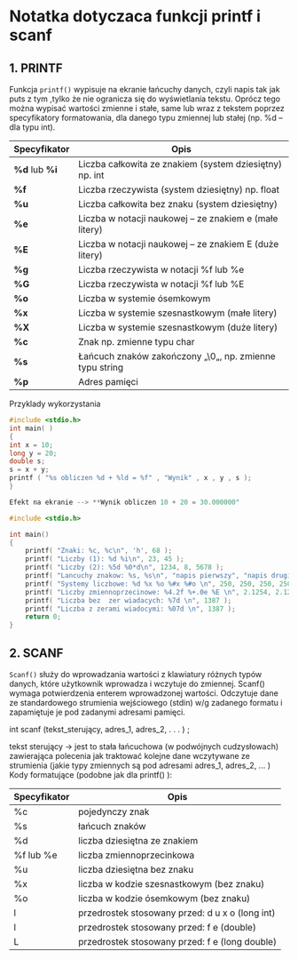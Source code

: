 # Notatka dotyczaca funkcji **printf** i **scanf**

## 1. PRINTF

Funkcja `printf()` wypisuje na ekranie łańcuchy danych, czyli napis tak jak puts z tym ,tylko że nie ogranicza się do wyświetlania tekstu. Oprócz tego można wypisać wartości zmienne i stałe, same lub wraz z tekstem poprzez specyfikatory formatowania, dla danego typu zmiennej lub stałej (np. %d – dla typu int).


Specyfikator |	Opis
---|---
**%d** lub **%i** |	Liczba całkowita ze znakiem (system dziesiętny) np. int
**%f** |	Liczba rzeczywista (system dziesiętny) np. float
**%u** |	Liczba całkowita bez znaku (system dziesiętny)
**%e** |	Liczba w notacji naukowej – ze znakiem e (małe litery)
**%E** |	Liczba w notacji naukowej – ze znakiem E (duże litery)
**%g** |	Liczba rzeczywista w notacji %f lub %e
**%G** |	Liczba rzeczywista w notacji %f lub %E
**%o** |	Liczba w systemie ósemkowym
**%x** |	Liczba w systemie szesnastkowym (małe litery)
**%X** |	Liczba w systemie szesnastkowym (duże litery)
**%c** |	Znak np. zmienne typu char
**%s** |	Łańcuch znaków zakończony „\0„, np. zmienne typu string
**%p** |	Adres pamięci




Przyklady wykorzystania
```c
#include <stdio.h>
int main( )
{
int x = 10;
long y = 20;
double s;
s = x + y;
printf ( "%s obliczen %d + %ld = %f" , "Wynik" , x , y , s );
}

Efekt na ekranie --> **Wynik obliczen 10 + 20 = 30.000000"
```





```c
#include <stdio.h>

int main()
{
    printf( "Znaki: %c, %c\n", 'h', 68 );
    printf( "Liczby (1): %d %i\n", 23, 45 );
    printf( "Liczby (2): %5d %0*d\n", 1234, 8, 5678 );
    printf( "Lancuchy znakow: %s, %s\n", "napis pierwszy", "napis drugi" );
    printf( "Systemy liczbowe: %d %x %o %#x %#o \n", 250, 250, 250, 250, 250 );
    printf( "Liczby zmiennoprzecinowe: %4.2f %+.0e %E \n", 2.1254, 2.1254, 2.1254 );
    printf( "Liczba bez  zer wiadacych: %7d \n", 1387 );
    printf( "Liczba z zerami wiadocymi: %07d \n", 1387 );
    return 0;
}
```

## 2. SCANF

`Scanf()` służy do wprowadzania wartości z klawiatury różnych typów danych, które użytkownik wprowadza i wczytuje do zmiennej. Scanf() wymaga potwierdzenia enterem wprowadzonej wartości.
Odczytuje dane ze standardowego strumienia wejściowego (stdin)
w/g zadanego formatu i zapamiętuje je pod zadanymi adresami pamięci.

int scanf (tekst_sterujący, adres_1, adres_2,  . . .  ) ;

tekst  sterujący → jest  to  stała  łańcuchowa  (w  podwójnych cudzysłowach) zawierająca polecenia jak traktować kolejne dane wczytywane ze strumienia (jakie typy zmiennych są pod adresami adres_1, adres_2, ... ) 
Kody formatujące (podobne jak dla printf() ): 

Specyfikator |	Opis
--- | ---
%c | pojedynczy znak 
%s | łańcuch znaków 
%d | liczba dziesiętna ze znakiem 
%f lub %e | liczba zmiennoprzecinkowa 
%u | liczba dziesiętna bez znaku 
%x | liczba w kodzie szesnastkowym (bez znaku) 
%o | liczba w kodzie ósemkowym (bez znaku) 
l | przedrostek stosowany przed: d u x o (long int) 
l |przedrostek stosowany przed: f e (double) 
L | przedrostek stosowany przed: f e (long double) 






